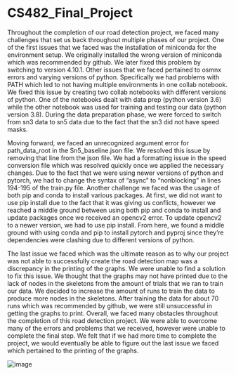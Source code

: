 # CS482_Final_Project

   Throughout the completion of our road detection project, we faced many challenges that set us back throughout multiple phases of our project. One of the first issues that we faced was the installation of miniconda for the environment setup. We originally installed the wrong version of miniconda which was recommended by github. We later fixed this problem by switching to version 4.10.1. Other issues that we faced pertained to osmnx errors and varying versions of python. Specifically we had problems with PATH which led to not having multiple environments in one collab notebook. We fixed this issue by creating two collab notebooks with different versions of python. One of the notebooks dealt with data prep (python version 3.6) while the other notebook was used for training and testing our data (python version 3.8). During the data preparation phase, we were forced to switch from sn3 data to sn5 data due to the fact that the sn3 did not have speed masks. 

   Moving forward, we faced an unrecognized argument error for path_data_root in the Sn5_baseline.json file. We resolved this issue by removing that line from the json file. We had a formatting issue in the speed conversion file which was resolved quickly once we applied the necessary changes. Due to the fact that we were using newer versions of python and pytorch, we had to change the syntax of “async” to “nonblocking” in lines 194-195 of the train.py file. Another challenge we faced was the usage of both pip and conda to install various packages. At first, we did not want to use pip install due to the fact that it was giving us conflicts, however we reached a middle ground between using both pip and conda to install and update packages once we received an opencv2 error. To update opencv2 to a newer version, we had to use pip install. From here, we found a middle ground with using conda and pip to install pytorch and pyproj since they’re dependencies were clashing due to different versions of python. 

   The last issue we faced which was the ultimate reason as to why our project was not able to successfully create the road detection map was a discrepancy in the printing of the graphs. We were unable to find a solution to fix this issue. We thought that the graphs may not have printed due to the lack of nodes in the skeletons from the amount of trials that we ran to train our data. We decided to increase the amount of runs to train the data to produce more nodes in the skeletons. After training the data for about 70 runs which was recommended by github, we were still unsuccessful in getting the graphs to print. Overall, we faced many obstacles throughout the completion of this road detection project. We were able to overcome many of the errors and problems that we received, however were unable to complete the final step. We felt that if we had more time to complete the project, we would eventually be able to figure out the last issue we faced which pertained to the printing of the graphs.

![image](https://user-images.githubusercontent.com/28810046/123340297-f8ccc480-d519-11eb-972a-9f97d5a8a813.png)
